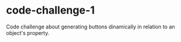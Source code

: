 # code-challenge-1
Code challenge about generating buttons dinamically in relation to an object's property.

